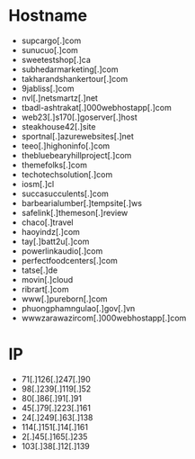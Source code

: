 # Hostname
- supcargo[.]com
- sunucuo[.]com
- sweetestshop[.]ca
- subhedarmarketing[.]com
- takharandshankertour[.]com
- 9jabliss[.]com
- nvl[.]netsmartz[.]net
- tbadl-ashtrakat[.]000webhostapp[.]com
- web23[.]s170[.]goserver[.]host
- steakhouse42[.]site
- sportnal[.]azurewebsites[.]net
- teeo[.]highoninfo[.]com
- thebluebearyhillproject[.]com
- themefolks[.]com
- techotechsolution[.]com
- iosm[.]cl
- succasucculents[.]com
- barbearialumber[.]tempsite[.]ws
- safelink[.]themeson[.]review
- chaco[.]travel
- haoyindz[.]com
- tay[.]batt2u[.]com
- powerlinkaudio[.]com
- perfectfoodcenters[.]com
- tatse[.]de
- movin[.]cloud
- ribrart[.]com
- www[.]pureborn[.]com
- phuongphamngulao[.]gov[.]vn
- wwwzarawazircom[.]000webhostapp[.]com


# IP
- 71[.]126[.]247[.]90
- 98[.]239[.]119[.]52
- 80[.]86[.]91[.]91
- 45[.]79[.]223[.]161
- 24[.]249[.]63[.]138
- 114[.]151[.]14[.]161
- 2[.]45[.]165[.]235
- 103[.]38[.]12[.]139